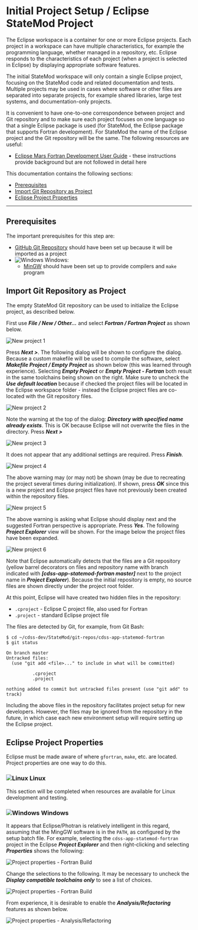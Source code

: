 # Initial Project Setup / Eclipse StateMod Project #

The Eclipse workspace is a container for one or more Eclipse projects.
Each project in a workspace can have multiple characteristics, for example the programming language, whether managed in a repository, etc.
Eclipse responds to the characteristics of each project (when a project is selected in Eclipse) by displaying appropriate software features.

The initial StateMod workspace will only contain a single Eclipse project, focusing on the StateMod code and related documentation and tests.
Multiple projects may be used in cases where software or other files are separated into separate projects, for example shared libraries,
large test systems, and documentation-only projects.

It is convenient to have one-to-one correspondence between project and Git repository and to make sure each project focuses on one language
so that a single Eclipse package is used (for StateMod, the Eclipse package that supports Fortran development).
For StateMod the name of the Eclipse project and the Git repository will be the same.
The following resources are useful:

* [Eclipse Mars Fortran Development User Guide](http://help.eclipse.org/mars/index.jsp?topic=%2Forg.eclipse.photran.doc.user%2Fhtml%2Fbasic%2FStartingNewProject.html) -
these instructions provide background but are not followed in detail here

This documentation contains the following sections:

* [Prerequisites](#prerequisites)
* [Import Git Repository as Project](#import-git-repository-as-project)
* [Eclipse Project Properties](#eclipse-project-properties)

----------------

## Prerequisites ##

The important prerequisites for this step are:

* [GitHub Git Repository](github.md) should have been set up because it will be imported as a project
* ![Windows](../images/windows-32.ico) Windows:
	+ [MinGW](../dev-env/machine.md) should have been set up to provide compilers and `make` program

## Import Git Repository as Project ##

The empty StateMod Git repository can be used to initialize the Eclipse project, as described below.

First use ***File / New / Other...*** and select ***Fortran / Fortran Project*** as shown below.

![New project 1](eclipse-statemod-project-images/eclipse-new-fortran-project-1.png)

Press ***Next >***.  The following dialog will be shown to configure the dialog.
Because a custom makefile will be used to compile the software, select ***Makefile Project / Empty Project*** as shown below
(this was learned through experience).  Selecting ***Empty Project*** or ***Empty Project - Fortran*** both result in the
same toolchains being shown on the right.
Make sure to uncheck the ***Use default location*** because if checked the project files will be located
in the Eclipse workspace folder - instead the Eclipse project files are co-located with the Git repository files.

![New project 2](eclipse-statemod-project-images/eclipse-new-fortran-project-2.png)

Note the warning at the top of the dialog:  ***Directory with specified name already exists***.
This is OK because Eclipse will not overwrite the files in the directory.
Press ***Next >***

![New project 3](eclipse-statemod-project-images/eclipse-new-fortran-project-3.png)

It does not appear that any additional settings are required.  Press ***Finish***.

![New project 4](eclipse-statemod-project-images/eclipse-new-fortran-project-4.png)

The above warning may (or may not) be shown (may be due to recreating the project several times during initialization).
If shown, press ***OK*** since this is a new project and Eclipse project files have not previously been created within the repository files.

![New project 5](eclipse-statemod-project-images/eclipse-new-fortran-project-5.png)

The above warning is asking what Eclipse should display next and the suggested Fortran perspective is appropriate.
Press ***Yes***.  The following ***Project Explorer*** view will be shown.
For the image below the project files have been expanded.

![New project 6](eclipse-statemod-project-images/eclipse-new-fortran-project-6.png)

Note that Eclipse automatically detects that the files are a Git repository
(yellow barrel decorators on files and repository name with branch indicated with ***[cdss-app-statemod-fortran master]***
next to the project name in ***Project Explorer***).
Because the initial repository is empty, no source files are shown directly under the
project root folder.

At this point, Eclipse will have created two hidden files in the repository:

* `.cproject` - Eclipse C project file, also used for Fortran
* `.project` - standard Eclipse project file

The files are detected by Git, for example, from Git Bash:

```text
$ cd ~/cdss-dev/StateMod/git-repos/cdss-app-statemod-fortran
$ git status

On branch master
Untracked files:
  (use "git add <file>..." to include in what will be committed)

          .cproject
          .project

nothing added to commit but untracked files present (use "git add" to track)
```

Including the above files in the repository facilitates project setup for new developers.
However, the files may be ignored from the repository in the future,
in which case each new environment setup will require setting up the Eclipse project.

## Eclipse Project Properties ##

Eclipse must be made aware of where `gfortran`, `make`, etc. are located.
Project properties are one way to do this.

### ![Linux](../images/linux-32.png) Linux ##

This section will be completed when resources are available for Linux development and testing.

### ![Windows](../images/windows-32.ico) Windows ##

It appears that Eclipse/Photran is relatively intelligent in this regard, assuming that the MingGW software is in the `PATH`,
as configured by the setup batch file.
For example, selecting the `cdss-app-statemod-fortran` project in the Eclipse ***Project Explorer*** and then right-clicking
and selecting ***Properties*** shows the following:

![Project properties - Fortran Build](eclipse-statemod-project-images/eclipse-project-properties-fortran-build-tool-chain0.png)

Change the selections to the following.
It may be necessary to uncheck the ***Display compatible toolchains only*** to see a list of choices.

![Project properties - Fortran Build](eclipse-statemod-project-images/eclipse-project-properties-fortran-build-tool-chain.png)

From experience, it is desirable to enable the ***Analysis/Refactoring*** features as shown below.

![Project properties - Analysis/Refactoring](eclipse-statemod-project-images/eclipse-project-properties-analysis-refactoring.png)
